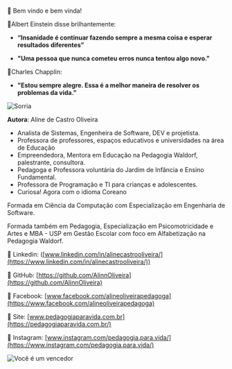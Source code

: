 👋 Bem vindo e bem vinda!

🌱Albert Einstein disse brilhantemente: 

* **“Insanidade é continuar fazendo sempre a mesma coisa e esperar resultados diferentes”**

* **"Uma pessoa que nunca cometeu erros nunca tentou algo novo."**

🌱Charles Chapplin:

* **"Estou sempre alegre. Essa é a melhor maneira de resolver os problemas da vida."**

![Sorria](https://www.azquotes.com/vangogh-image-quotes/45/64/Quotation-Charlie-Chaplin-You-ll-find-that-life-is-still-worthwhile-if-you-45-64-95.jpg)

**Autora**: Aline de Castro Oliveira
* Analista de Sistemas, Engenheira de Software, DEV e projetista.
* Professora de professores, espaços educativos e universidades na área de Educação
* Empreendedora, ​Mentora em Educação na Pedagogia Waldorf, palestrante, consultora.
* Pedagoga e Professora voluntária do Jardim de Infância e Ensino Fundamental.
* Professora de Programação e TI para crianças e adolescentes.
* Curiosa! Agora com o idioma Coreano

Formada em Ciência da Computação com Especialização em Engenharia de Software. 

Formada também em Pedagogia, Especialização em Psicomotricidade e Artes e 
MBA - USP em Gestão Escolar com foco em Alfabetização na Pedagogia Waldorf.

👀 Linkedin: ([www.linkedin.com/in/alinecastrooliveira/](https://www.linkedin.com/in/alinecastrooliveira/))

👀 GitHub: [https://github.com/AlinnOliveira](https://github.com/AlinnOliveira)

👀 Facebook: [www.facebook.com/alineoliveirapedagoga](https://www.facebook.com/alineoliveirapedagoga)

👀 Site: [www.pedagogiaparavida.com.br](https://pedagogiaparavida.com.br/)

👀 Instagram: [www.instagram.com/pedagogia.para.vida/](https://www.instagram.com/pedagogia.para.vida/)

![Você é um vencedor](https://1.bp.blogspot.com/-J2rbaeHOhuI/WxsfHIDGPfI/AAAAAAAAE8U/e4KUbX4Uv8MN6ic_9OgNFv-j0t8gFZvQwCLcBGAs/s1600/sol.jpg)
